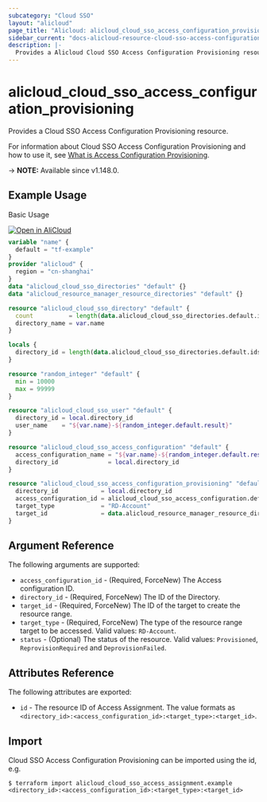 ```yaml
---
subcategory: "Cloud SSO"
layout: "alicloud"
page_title: "Alicloud: alicloud_cloud_sso_access_configuration_provisioning"
sidebar_current: "docs-alicloud-resource-cloud-sso-access-configuration-provisioning"
description: |-
  Provides a Alicloud Cloud SSO Access Configuration Provisioning resource.
---
```


# alicloud_cloud_sso_access_configuration_provisioning

Provides a Cloud SSO Access Configuration Provisioning resource.

For information about Cloud SSO Access Configuration Provisioning and how to use it, see [What is Access Configuration Provisioning](https://www.alibabacloud.com/help/en/cloudsso/latest/api-cloudsso-2021-05-15-addpermissionpolicytoaccessconfiguration).

-> **NOTE:** Available since v1.148.0.

## Example Usage

Basic Usage


<div style="display: block;margin-bottom: 40px;"><div class="oics-button" style="float: right;position: absolute;margin-bottom: 10px;">
  <a href="https://api.aliyun.com/terraform?resource=alicloud_cloud_sso_access_configuration_provisioning&exampleId=446d9adb-61a9-68d5-b8e9-829967474f16a7814dd3&activeTab=example&spm=docs.r.cloud_sso_access_configuration_provisioning.0.446d9adb61&intl_lang=EN_US" target="_blank">
    <img alt="Open in AliCloud" src="https://img.alicdn.com/imgextra/i1/O1CN01hjjqXv1uYUlY56FyX_!!6000000006049-55-tps-254-36.svg" style="max-height: 44px; max-width: 100%;">
  </a>
</div></div>

```terraform
variable "name" {
  default = "tf-example"
}
provider "alicloud" {
  region = "cn-shanghai"
}
data "alicloud_cloud_sso_directories" "default" {}
data "alicloud_resource_manager_resource_directories" "default" {}

resource "alicloud_cloud_sso_directory" "default" {
  count          = length(data.alicloud_cloud_sso_directories.default.ids) > 0 ? 0 : 1
  directory_name = var.name
}

locals {
  directory_id = length(data.alicloud_cloud_sso_directories.default.ids) > 0 ? data.alicloud_cloud_sso_directories.default.ids[0] : concat(alicloud_cloud_sso_directory.default.*.id, [""])[0]
}

resource "random_integer" "default" {
  min = 10000
  max = 99999
}

resource "alicloud_cloud_sso_user" "default" {
  directory_id = local.directory_id
  user_name    = "${var.name}-${random_integer.default.result}"
}

resource "alicloud_cloud_sso_access_configuration" "default" {
  access_configuration_name = "${var.name}-${random_integer.default.result}"
  directory_id              = local.directory_id
}

resource "alicloud_cloud_sso_access_configuration_provisioning" "default" {
  directory_id            = local.directory_id
  access_configuration_id = alicloud_cloud_sso_access_configuration.default.access_configuration_id
  target_type             = "RD-Account"
  target_id               = data.alicloud_resource_manager_resource_directories.default.directories.0.master_account_id
}
```

## Argument Reference

The following arguments are supported:

* `access_configuration_id` - (Required, ForceNew) The Access configuration ID.
* `directory_id` - (Required, ForceNew) The ID of the Directory.
* `target_id` - (Required, ForceNew) The ID of the target to create the resource range.
* `target_type` - (Required, ForceNew) The type of the resource range target to be accessed. Valid values: `RD-Account`.
* `status` - (Optional) The status of the resource. Valid values: `Provisioned`, `ReprovisionRequired` and `DeprovisionFailed`.

## Attributes Reference

The following attributes are exported:

* `id` - The resource ID of Access Assignment. The value formats as `<directory_id>:<access_configuration_id>:<target_type>:<target_id>`.


## Import

Cloud SSO Access Configuration Provisioning can be imported using the id, e.g.

```shell
$ terraform import alicloud_cloud_sso_access_assignment.example <directory_id>:<access_configuration_id>:<target_type>:<target_id>
```
